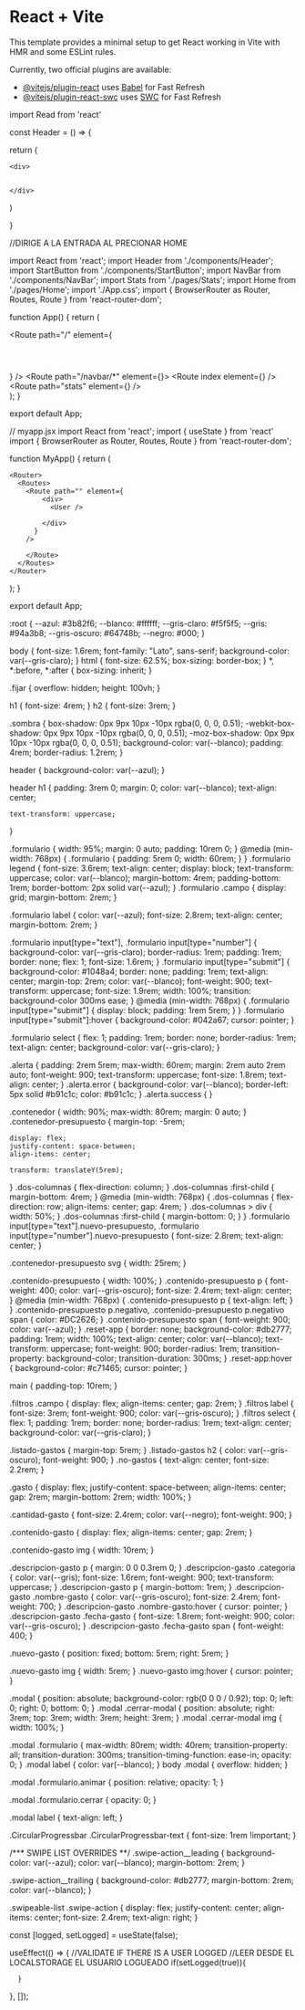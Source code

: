 # React + Vite

This template provides a minimal setup to get React working in Vite with HMR and some ESLint rules.

Currently, two official plugins are available:

- [@vitejs/plugin-react](https://github.com/vitejs/vite-plugin-react/blob/main/packages/plugin-react/README.md) uses [Babel](https://babeljs.io/) for Fast Refresh
- [@vitejs/plugin-react-swc](https://github.com/vitejs/vite-plugin-react-swc) uses [SWC](https://swc.rs/) for Fast Refresh

import Read from 'react'

const Header = () => {

return (

    <div>


    </div>

)

}



//DIRIGE A LA ENTRADA AL PRECIONAR HOME 

import React from 'react';
import Header from './components/Header';
import StartButton from './components/StartButton';
import NavBar from './components/NavBar';
import Stats from './pages/Stats';
import Home from './pages/Home';
import './App.css';
import { BrowserRouter as Router, Routes, Route } from 'react-router-dom';

function App() {
  return (
    <div>
      <Router>
        <Routes>
          <Route
            path="/"
            element={
              <div>
                <Header />
                <StartButton />
              </div>
            }
          />
          <Route path="/navbar/*" element={<NavBar />}>
            <Route index element={<Home />} />
            <Route path="stats" element={<Stats />} />
          </Route>
        </Routes>
      </Router>
    </div>
  );
}

export default App;












// myapp.jsx
import React from 'react';
import { useState } from 'react'
import { BrowserRouter as Router, Routes, Route } from 'react-router-dom';


function MyApp() {
  return (







    <Router>
      <Routes>
        <Route path="" element={
            <div>
              <User />
           
            </div>
          }
        />
    
        </Route>
      </Routes>
    </Router>
  );
}

export default App;





































:root {
    --azul: #3b82f6;
    --blanco: #ffffff;
    --gris-claro: #f5f5f5;
    --gris: #94a3b8;
    --gris-oscuro: #64748b;
    --negro: #000;
}

body {
    font-size: 1.6rem;
    font-family: "Lato", sans-serif;
    background-color: var(--gris-claro);
}
html {
    font-size: 62.5%;
    box-sizing: border-box;
}
*,
*:before,
*:after {
    box-sizing: inherit;
}

.fijar {
    overflow: hidden;
    height: 100vh;
}

h1 {
    font-size: 4rem;
}
h2 {
    font-size: 3rem;
}

.sombra {
    box-shadow: 0px 9px 10px -10px rgba(0, 0, 0, 0.51);
    -webkit-box-shadow: 0px 9px 10px -10px rgba(0, 0, 0, 0.51);
    -moz-box-shadow: 0px 9px 10px -10px rgba(0, 0, 0, 0.51);
    background-color: var(--blanco);
    padding: 4rem;
    border-radius: 1.2rem;
}

header {
    background-color: var(--azul);
}

header h1 {
    padding: 3rem 0;
    margin: 0;
    color: var(--blanco);
    text-align: center;

    text-transform: uppercase;
}

.formulario {
    width: 95%;
    margin: 0 auto;
    padding: 10rem 0;
}
@media (min-width: 768px) {
    .formulario {
        padding: 5rem 0;
        width: 60rem;
    }
}
.formulario legend {
    font-size: 3.6rem;
    text-align: center;
    display: block;
    text-transform: uppercase;
    color: var(--blanco);
    margin-bottom: 4rem;
    padding-bottom: 1rem;
    border-bottom: 2px solid var(--azul);
}
.formulario .campo {
    display: grid;
    margin-bottom: 2rem;
}

.formulario label {
    color: var(--azul);
    font-size: 2.8rem;
    text-align: center;
    margin-bottom: 2rem;
}

.formulario input[type="text"],
.formulario input[type="number"] {
    background-color: var(--gris-claro);
    border-radius: 1rem;
    padding: 1rem;
    border: none;
    flex: 1;
    font-size: 1.6rem;
}
.formulario input[type="submit"] {
    background-color: #1048a4;
    border: none;
    padding: 1rem;
    text-align: center;
    margin-top: 2rem;
    color: var(--blanco);
    font-weight: 900;
    text-transform: uppercase;
    font-size: 1.9rem;
    width: 100%;
    transition: background-color 300ms ease;
}
@media (min-width: 768px) {
    .formulario input[type="submit"] {
        display: block;
        padding: 1rem 5rem;
    }
}
.formulario input[type="submit"]:hover {
    background-color: #042a67;
    cursor: pointer;
}

.formulario select {
    flex: 1;
    padding: 1rem;
    border: none;
    border-radius: 1rem;
    text-align: center;
    background-color: var(--gris-claro);
}

.alerta {
    padding: 2rem 5rem;
    max-width: 60rem;
    margin: 2rem auto 2rem auto;
    font-weight: 900;
    text-transform: uppercase;
    font-size: 1.8rem;
    text-align: center;
}
.alerta.error {
    background-color: var(--blanco);
    border-left: 5px solid #b91c1c;
    color: #b91c1c;
}
.alerta.success {
}

.contenedor {
    width: 90%;
    max-width: 80rem;
    margin: 0 auto;
}
.contenedor-presupuesto {
    margin-top: -5rem;

    display: flex;
    justify-content: space-between;
    align-items: center;

    transform: translateY(5rem);
}
.dos-columnas {
    flex-direction: column;
}
.dos-columnas :first-child {
    margin-bottom: 4rem;
}
@media (min-width: 768px) {
    .dos-columnas {
        flex-direction: row;
        align-items: center;
        gap: 4rem;
    }
    .dos-columnas > div {
        width: 50%;
    }
    .dos-columnas :first-child {
        margin-bottom: 0;
    }
}
.formulario input[type="text"].nuevo-presupuesto, 
.formulario input[type="number"].nuevo-presupuesto {
    font-size: 2.8rem;
    text-align: center;
}

.contenedor-presupuesto svg {
    width: 25rem;
}

.contenido-presupuesto {
    width: 100%;
}
.contenido-presupuesto p {
    font-weight: 400;
    color: var(--gris-oscuro);
    font-size: 2.4rem;
    text-align: center;
}
@media (min-width: 768px) {
    .contenido-presupuesto p {
        text-align: left;
    }
}
.contenido-presupuesto p.negativo,
.contenido-presupuesto p.negativo span {
    color: #DC2626;
}
.contenido-presupuesto span {
    font-weight: 900;
    color: var(--azul);
}
.reset-app {
    border: none;
    background-color: #db2777;
    padding: 1rem;
    width: 100%;
    text-align: center;
    color: var(--blanco);
    text-transform: uppercase;
    font-weight: 900;
    border-radius: 1rem;
    transition-property: background-color;
    transition-duration: 300ms;
}
.reset-app:hover {
    background-color: #c71465;
    cursor: pointer;
}

main {
    padding-top: 10rem;
}

.filtros .campo {
    display: flex;
    align-items: center;
    gap: 2rem;
}
.filtros label {
    font-size: 3rem;
    font-weight: 900;
    color: var(--gris-oscuro);
}
.filtros select {
    flex: 1;
    padding: 1rem;
    border: none;
    border-radius: 1rem;
    text-align: center;
    background-color: var(--gris-claro);
}

.listado-gastos {
    margin-top: 5rem;
}
.listado-gastos h2 {
    color: var(--gris-oscuro);
    font-weight: 900;
}
.no-gastos {
    text-align: center;
    font-size: 2.2rem;
}

.gasto {
    display: flex;
    justify-content: space-between;
    align-items: center;
    gap: 2rem;
    margin-bottom: 2rem;
    width: 100%;
}

.cantidad-gasto {
    font-size: 2.4rem;
    color: var(--negro);
    font-weight: 900;
}

.contenido-gasto {
    display: flex;
    align-items: center;
    gap: 2rem;
}

.contenido-gasto img {
    width: 10rem;
}

.descripcion-gasto p {
    margin: 0 0 0.3rem 0;
}
.descripcion-gasto .categoria {
    color: var(--gris);
    font-size: 1.6rem;
    font-weight: 900;
    text-transform: uppercase;
}
.descripcion-gasto p {
    margin-bottom: 1rem;
}
.descripcion-gasto .nombre-gasto {
    color: var(--gris-oscuro);
    font-size: 2.4rem;
    font-weight: 700;
}
.descripcion-gasto .nombre-gasto:hover {
    cursor: pointer;
}
.descripcion-gasto .fecha-gasto {
    font-size: 1.8rem;
    font-weight: 900;
    color: var(--gris-oscuro);
}
.descripcion-gasto .fecha-gasto span {
    font-weight: 400;
}

.nuevo-gasto {
    position: fixed;
    bottom: 5rem;
    right: 5rem;
}

.nuevo-gasto img {
    width: 5rem;
}
.nuevo-gasto img:hover {
    cursor: pointer;
}

.modal {
    position: absolute;
    background-color: rgb(0 0 0 / 0.92);
    top: 0;
    left: 0;
    right: 0;
    bottom: 0;
}
.modal .cerrar-modal {
    position: absolute;
    right: 3rem;
    top: 3rem;
    width: 3rem;
    height: 3rem;
}
.modal .cerrar-modal img {
    width: 100%;
}

.modal .formulario {
    max-width: 80rem;
    width: 40rem;
    transition-property: all;
    transition-duration: 300ms;
    transition-timing-function: ease-in;
    opacity: 0;
}
.modal label {
    color: var(--blanco);
}
body .modal {
    overflow: hidden;
}

.modal .formulario.animar {
    position: relative;
    opacity: 1;
}

.modal .formulario.cerrar {
    opacity: 0;
}

.modal label {
    text-align: left;
}

.CircularProgressbar .CircularProgressbar-text {
    font-size: 1rem !important;
}

/*** SWIPE LIST OVERRIDES **/
.swipe-action__leading {
    background-color: var(--azul);
    color: var(--blanco);
    margin-bottom: 2rem;
}

.swipe-action__trailing {
    background-color: #db2777;
    margin-bottom: 2rem;
    color: var(--blanco);
}

.swipeable-list .swipe-action {
    display: flex;
    justify-content: center;
    align-items: center;
    font-size: 2.4rem;
    text-align: right;
}











const [logged, setLogged] = useState(false);


  useEffect(() => {
    //VALIDATE IF THERE IS A USER LOGGED
    //LEER DESDE EL LOCALSTORAGE EL USUARIO LOGUEADO
      if(setLogged(true)){

        
      }
 
  }, []);
